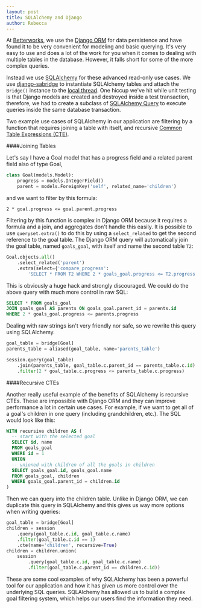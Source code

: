 ```yaml
---
layout: post
title: SQLAlchemy and Django
author: Rebecca
---
```

At [Betterworks](http://betterworks.com), we use the [Django ORM](https://docs.djangoproject.com/en/1.8/topics/db) for data persistence and have found it to be very convenient for modeling and basic querying. It's very easy to use and does a lot of the work for you when it comes to dealing with multiple tables in the database. However, it falls short for some of the more complex queries.

Instead we use [SQLAlchemy](http://www.sqlalchemy.org/) for these advanced read-only use cases. We use [django-sabridge](http://django-sabridge.readthedocs.org/en/latest/) to instantiate SQLAlchemy tables and attach the `Bridge()` instance to the [local thread](https://docs.python.org/2/library/threading.html#threading.local). One hiccup we've hit while unit testing is that Django models are created and destroyed inside a test transaction, therefore, we had to create a subclass of [SQLAlchemy Query](http://docs.sqlalchemy.org/en/rel_1_0/orm/query.html#sqlalchemy.orm.query.Query) to execute queries inside the same database transaction.

Two example use cases of SQLAlchemy in our application are filtering by a function that requires joining a table with itself, and recursive [Common Table Expressions (CTE)](http://www.postgresql.org/docs/9.4/static/queries-with.html).

####Joining Tables

Let's say I have a Goal model that has a progress field and a related parent field also of type Goal,

```py
class Goal(models.Model):
    progress = models.IntegerField()
    parent = models.ForeignKey('self', related_name='children')
```

and we want to filter by this formula:

`2 * goal.progress <= goal.parent.progress`

Filtering by this function is complex in Django ORM because it requires a formula and a join, and aggregates don't handle this easily.  It is possible to use `queryset.extra()` to do this by using a `select_related` to get the second reference to the goal table.  The Django ORM query will automatically join the goal table, named `goals_goal`, with itself and name the second table `T2`:

```py
Goal.objects.all()
    .select_related('parent')
    .extra(select={'compare_progress':
        'SELECT * FROM T2 WHERE 2 * goals_goal.progress <= T2.progress'})
```

This is obviously a huge hack and strongly discouraged. We could do the above query with much more control in raw SQL:

```sql
SELECT * FROM goals_goal
JOIN goals_goal AS parents ON goals_goal.parent_id = parents.id
WHERE 2 * goals_goal.progress <= parents.progress
```

Dealing with raw strings isn't very friendly nor safe, so we rewrite this query using SQLAlchemy.

```py
goal_table = bridge[Goal]
parents_table = aliased(goal_table, name='parents_table')

session.query(goal_table)
    .join(parents_table, goal_table.c.parent_id == parents_table.c.id)
    .filter(2 * goal_table.c.progress <= parents_table.c.progress)
```

####Recursive CTEs

Another really useful example of the benefits of SQLAlchemy is recursive CTEs.  These are impossible with Django ORM and they can improve performance a lot in certain use cases. For example, if we want to get all of a goal's children in one query (including grandchildren, etc.).  The SQL would look like this:

```sql
WITH recursive children AS (
  -- start with the selected goal
  SELECT id, name
  FROM goals_goal
  WHERE id = 1
  UNION
  -- unioned with children of all the goals in children
  SELECT goals_goal.id, goals_goal.name
  FROM goals_goal, children
  WHERE goals_goal.parent_id = children.id
)
```

Then we can query into the children table.  Unlike in Django ORM, we can duplicate this query in SQLAlchemy and this gives us way more options when writing queries:

```py
goal_table = bridge[Goal]
children = session
    .query(goal_table.c.id, goal_table.c.name)
    .filter(goal_table.c.id == 1)
    .cte(name='children', recursive=True)
children = children.union(
    session
        .query(goal_table.c.id, goal_table.c.name)
        .filter(goal_table.c.parent_id == children.c.id))
```

These are some cool examples of why SQLAlchemy has been a powerful tool for our application and how it has given us more control over the underlying SQL queries. SQLAlchemy has allowed us to build a complex goal filtering system, which helps our users find the information they need.
